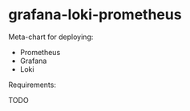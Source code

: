 # grafana-loki-prometheus

Meta-chart for deploying:

* Prometheus
* Grafana
* Loki

Requirements:

TODO
